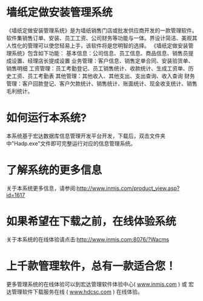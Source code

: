 # 墙纸定做安装管理系统  

《墙纸定做安装管理系统》是为墙纸销售门店或批发供应商开发的一款管理软件。软件集销售订单、安装、员工工资、公司财务等功能与一体。界设计简洁、美观其人性化的管理可以使您轻易上手，该软件将是您明智的选择。 
《墙纸定做安装管理系统》包含如下功能： 
基本信息：公司信息、员工信息、商品信息、销售员提成设置、经理店长提成设置 
业务管理：客户信息、销售定单合同、安装验货单、销售明细 
工资管理：员工考勤登记、员工销售统计、收款统计、生成工资单、历史工资、员工考勤表 
其他管理：其他收入、其他支出、支出查询、收入查询 
财务管理：客户回款登记、客户欠款统计、销售统计、账面统计、现金收支统计、销售毛利统计。



# 如何运行本系统?  

本系统基于宏达数据库信息管理开发平台开发，下载后，双击文件夹中"Hadp.exe"文件即可完整运行对应的信息管理系统。

# 了解系统的更多信息  

关于本系统更多信息，请参阅:http://www.inmis.com/product_view.asp?id=1617  

# 如果希望在下载之前，在线体验系统  

关于本系统的在线体验请点击:http://www.inmis.com:8076/?Wacms  

# 上千款管理软件，总有一款适合您！

更多管理系统的在线体验可以到宏达管理软件体验中心( www.inmis.com ) 或 宏达管理软件下载服务在线 ( www.hdcsc.com ) 在线体验。

